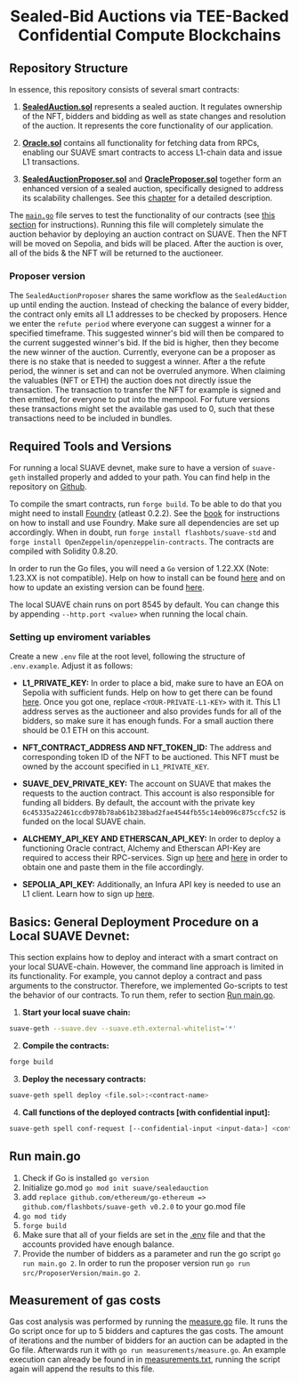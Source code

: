 # <h1 align="center"> Sealed-Bid Auctions via TEE-Backed Confidential Compute Blockchains </h1>

## Repository Structure
In essence, this repository consists of several smart contracts:

1. [**SealedAuction.sol**](src/SealedAuction.sol) represents a sealed auction. It regulates ownership of the NFT, bidders and bidding as well as state changes and resolution of the auction. It represents the core functionality of our application.

2. [**Oracle.sol**](src/Oracle.sol) contains all functionality for fetching data from RPCs, enabling our SUAVE smart contracts to access L1-chain data and issue L1 transactions.

3. [**SealedAuctionProposer.sol**](src/ProposerVersion/SealedAuctionProposer.sol) and [**OracleProposer.sol**](src/ProposerVersion/OracleProposer.sol) together form an enhanced version of a sealed auction, specifically designed to address its scalability challenges. See this [chapter](#Proposer-version) for a detailed description.

 The [`main.go`](main.go) file serves to test the functionality of our contracts (see [this section](#run-maingo) for instructions). Running this file will completely simulate the auction behavior by deploying an auction contract on SUAVE. Then the NFT will be moved on Sepolia, and bids will be placed. After the auction is over, all of the bids & the NFT will be returned to the auctioneer.

### Proposer version
The `SealedAuctionProposer` shares the same workflow as the `SealedAuction` up until ending the auction. Instead of checking the balance of every bidder, the contract only emits all L1 addresses to be checked by proposers. Hence we enter the `refute period` where everyone can suggest a winner for a specified timeframe. This suggested winner's bid will then be compared to the current suggested winner's bid. If the bid is higher, then they become the new winner of the auction. Currently, everyone can be a proposer as there is no stake that is needed to suggest a winner. After a the refute period, the winner is set and can not be overruled anymore. When claiming the valuables (NFT or ETH) the auction does not directly issue the transaction. The transaction to transfer the NFT for example is signed and then emitted, for everyone to put into the mempool. For future versions these transactions might set the available gas used to 0, such that these transactions need to be included in bundles.

## Required Tools and Versions
For running a local SUAVE devnet, make sure to have a version of `suave-geth` installed properly and added to your path. You can find help in the repository on [Github](https://github.com/flashbots/suave-geth).

To compile the smart contracts, run `forge build`. To be able to do that you might need to install [Foundry](https://getfoundry.sh) (atleast 0.2.2). See the [book](https://book.getfoundry.sh/getting-started/installation.html) for instructions on how to install and use Foundry. Make sure all dependencies are set up accordingly. When in doubt, run `forge install flashbots/suave-std` and `forge install OpenZeppelin/openzeppelin-contracts`. The contracts are compiled with Solidity 0.8.20.

In order to run the Go files, you will need a `Go` version of 1.22.XX (Note: 1.23.XX is not compatible). Help on how to install can be found [here](https://go.dev/doc/install) and on how to update an existing version can be found [here](https://gist.github.com/nikhita/432436d570b89cab172dcf2894465753).

The local SUAVE chain runs on port 8545 by default. You can change this by appending `--http.port <value>` when running the local chain.

### Setting up enviroment variables
Create a new `.env` file at the root level, following the structure of `.env.example`. Adjust it as follows:
- **L1_PRIVATE_KEY:** In order to place a bid, make sure to have an EOA on Sepolia with sufficient funds. Help on how to get there can be found [here](https://blog.chain.link/sepolia-eth/). Once you got one, replace `<YOUR-PRIVATE-L1-KEY>` with it. This L1 address serves as the auctioneer and also provides funds for all of the bidders, so make sure it has enough funds. For a small auction there should be 0.1 ETH on this account.

- **NFT_CONTRACT_ADDRESS AND NFT_TOKEN_ID:** The address and corresponding token ID of the NFT to be auctioned. This NFT must be owned by the account specified in `L1_PRIVATE_KEY`.

- **SUAVE_DEV_PRIVATE_KEY:** The account on SUAVE that makes the requests to the auction contract. This account is also responsible for funding all bidders. By default, the account with the private key `6c45335a22461ccdb978b78ab61b238bad2fae4544fb55c14eb096c875ccfc52` is funded on the local SUAVE chain.

- **ALCHEMY_API_KEY AND ETHERSCAN_API_KEY:** In order to deploy a functioning Oracle contract, Alchemy and Etherscan API-Key are required to access their RPC-services. Sign up [here](https://auth.alchemy.com/?redirectUrl=https%3A%2F%2Fdashboard.alchemy.com%2Fsignup%2F%3Fa%3D) and [here](https://etherscan.io/login) in order to obtain one and paste them in the file accordingly.
- **SEPOLIA_API_KEY:** Additionally, an Infura API key is needed to use an L1 client. Learn how to sign up [here](https://developer.metamask.io/register).


## Basics: General Deployment Procedure on a Local SUAVE Devnet:
This section explains how to deploy and interact with a smart contract on your local SUAVE-chain. However, the command line approach is limited in its functionality. For example, you cannot deploy a contract and pass arguments to the constructor. Therefore, we implemented Go-scripts to test the behavior of our contracts. To run them, refer to section [Run main.go](#run-maingo).

1. **Start your local suave chain:**
```bash
suave-geth --suave.dev --suave.eth.external-whitelist='*'
```

2. **Compile the contracts:**
```bash
forge build
```

3. **Deploy the necessary contracts:**
```bash
suave-geth spell deploy <file.sol>:<contract-name>
```

4. **Call functions of the deployed contracts [with confidential input]:**
```bash
suave-geth spell conf-request [--confidential-input <input-data>] <contract-address> '<function-name(<argument-type-list>)>' '(<argument-list>)'
```

## Run main.go
1. Check if Go is installed ```go version```
2. Initialize go.mod ```go mod init suave/sealedauction```
3. add ```replace github.com/ethereum/go-ethereum => github.com/flashbots/suave-geth v0.2.0``` to your go.mod file
4. ```go mod tidy```
5. ```forge build```
6. Make sure that all of your fields are set in the [.env](.env) file and that the accounts provided have enough balance.
7. Provide the number of bidders as a parameter and run the go script ```go run main.go 2```. 
In order to run the proposer version run ```go run src/ProposerVersion/main.go 2```.

## Measurement of gas costs
Gas cost analysis was performed by running the [measure.go](/measurements/measure.go) file. It runs the Go script once for up to 5 bidders and captures the gas costs. The amount of iterations and the number of bidders for an auction can be adapted in the Go file. Afterwards run it with `go run measurements/measure.go`. An example execution can already be found in in [measurements.txt](./measurements.txt), running the script again will append the results to this file.
